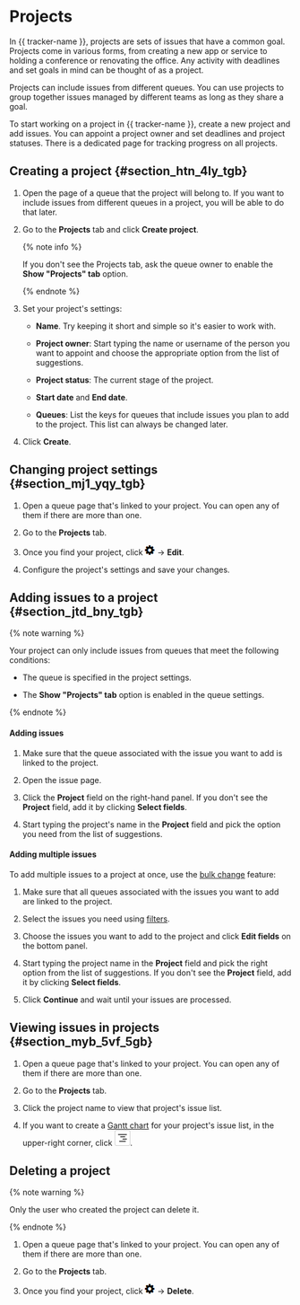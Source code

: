 # Projects

In {{ tracker-name }}, projects are sets of issues that have a common goal. Projects come in various forms, from creating a new app or service to holding a conference or renovating the office. Any activity with deadlines and set goals in mind can be thought of as a project.

Projects can include issues from different queues. You can use projects to group together issues managed by different teams as long as they share a goal.

To start working on a project in {{ tracker-name }}, create a new project and add issues. You can appoint a project owner and set deadlines and project statuses. There is a dedicated page for tracking progress on all projects.

## Creating a project {#section_htn_4ly_tgb}

1. Open the page of a queue that the project will belong to. If you want to include issues from different queues in a project, you will be able to do that later.

1. Go to the **Projects** tab and click **Create project**.

    {% note info %}

    If you don't see the Projects tab, ask the queue owner to enable the **Show "Projects" tab** option.

    {% endnote %}

1. Set your project's settings:

    - **Name**. Try keeping it short and simple so it's easier to work with.

    - **Project owner**: Start typing the name or username of the person you want to appoint and choose the appropriate option from the list of suggestions.

    - **Project status**: The current stage of the project.

    - **Start date** and **End date**.

    - **Queues**: List the keys for queues that include issues you plan to add to the project. This list can always be changed later.

1. Click **Create**.

## Changing project settings {#section_mj1_yqy_tgb}

1. Open a queue page that's linked to your project. You can open any of them if there are more than one.

1. Go to the **Projects** tab.

1. Once you find your project, click ![](../../_assets/tracker/icon-settings.png) → **Edit**.

1. Configure the project's settings and save your changes.

## Adding issues to a project {#section_jtd_bny_tgb}

{% note warning %}

Your project can only include issues from queues that meet the following conditions:

- The queue is specified in the project settings.

- The **Show "Projects" tab** option is enabled in the queue settings.

{% endnote %}

#### Adding issues

1. Make sure that the queue associated with the issue you want to add is linked to the project.

1. Open the issue page.

1. Click the **Project** field on the right-hand panel. If you don't see the **Project** field, add it by clicking **Select fields**.

1. Start typing the project's name in the **Project** field and pick the option you need from the list of suggestions.

#### Adding multiple issues

To add multiple issues to a project at once, use the [bulk change](bulk-change.md) feature:

1. Make sure that all queues associated with the issues you want to add are linked to the project.

1. Select the issues you need using [filters](../user/filters.md).

1. Choose the issues you want to add to the project and click **Edit fields** on the bottom panel.

1. Start typing the project name in the **Project** field and pick the right option from the list of suggestions. If you don't see the **Project** field, add it by clicking **Select fields**.

1. Click **Continue** and wait until your issues are processed.

## Viewing issues in projects {#section_myb_5vf_5gb}

1. Open a queue page that's linked to your project. You can open any of them if there are more than one.

1. Go to the **Projects** tab.

1. Click the project name to view that project's issue list.

1. If you want to create a [Gantt chart](gantt.md) for your project's issue list, in the upper-right corner, click ![](../../_assets/tracker/gantt-ico.png).

## Deleting a project

{% note warning %}

Only the user who created the project can delete it.

{% endnote %}

1. Open a queue page that's linked to your project. You can open any of them if there are more than one.

1. Go to the **Projects** tab.

1. Once you find your project, click ![](../../_assets/tracker/icon-settings.png) → **Delete**.

